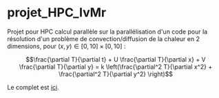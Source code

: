 # projet_HPC_IvMr

Projet pour HPC calcul parallèle sur la parallélisation d'un code pour la résolution d'un problème de convection/diffusion de la chaleur en 2 dimensions, pour $(x,y) \in [0,10] \times [0,10]$ : 

$$\frac{\partial T}{\partial t} + U \frac{\partial T}{\partial x} + V \frac{\partial T}{\partial y} = k \left(\frac{\partial^2 T}{\partial x^2} + \frac{\partial^2 T}{\partial y^2} \right)$$

Le complet est [ici](https://github.com/Davidson-Lova/projet_HPC_IvMr/blob/master/projet_cours_parallele.pdf).